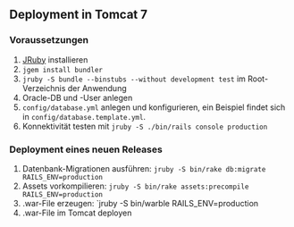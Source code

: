 ## Deployment in Tomcat 7

### Voraussetzungen

1. [JRuby](http://jruby.org) installieren
2. `jgem install bundler`
3. `jruby -S bundle --binstubs --without development test` im Root-Verzeichnis der Anwendung
4. Oracle-DB und -User anlegen
5. `config/database.yml` anlegen und konfigurieren, ein Beispiel findet sich in
   `config/database.template.yml`.
6. Konnektivität testen mit `jruby -S ./bin/rails console production`

### Deployment eines neuen Releases

1. Datenbank-Migrationen ausführen:
   `jruby -S bin/rake db:migrate RAILS_ENV=production`
2. Assets vorkompilieren:
   `jruby -S bin/rake assets:precompile RAILS_ENV=production`
3. .war-File erzeugen:
   `jruby -S bin/warble RAILS_ENV=production
4. .war-File im Tomcat deployen
